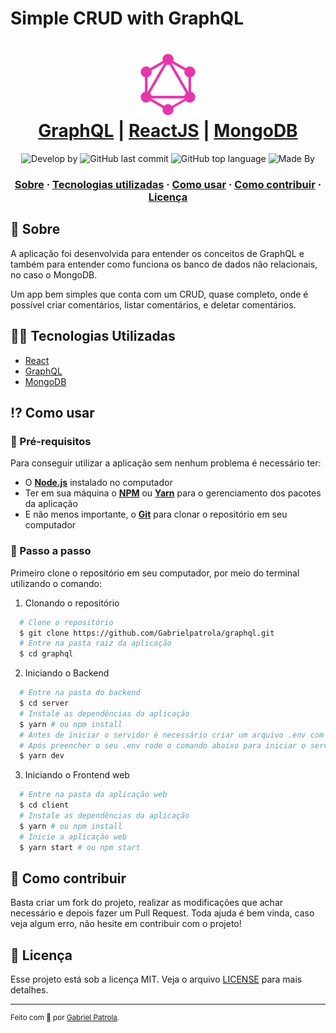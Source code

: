 # Simple CRUD with GraphQL

<h1 align="center">
    <img alt="Proffy" src="assets/logo.png" height="100px" />
    <br/>
   <a href="https://graphql.org" target="_blank" rel="noopener">GraphQL</a> | <a href="https://pt-br.reactjs.org" target="_blank" rel="noopener">ReactJS</a> | <a href="https://www.mongodb.com" target="_blank" rel="noopener">MongoDB</a>
</h1>

<p align="center">
  <img alt="Develop by" src="https://img.shields.io/badge/Develop%20by-Gabriel%20Patrola-blue?style=flat&logo=Awesome-Lists">
  <img alt="GitHub last commit" src="https://img.shields.io/github/last-commit/gabrielpatrola/graphql?color=informational&style=flat&logo=GitHub-Actions">
  <img alt="GitHub top language" src="https://img.shields.io/github/languages/top/gabrielpatrola/graphql?color=important&style=flat&logo=Javascript">
  <img alt="Made By" src="https://img.shields.io/github/license/gabrielpatrola/graphql?&style=flat&logo=Google-Sheets">
<p>

<h3 align="center">
  <a href="#-sobre">Sobre</a>
  <span> · </span>
  <a href="#-tecnologias-utilizadas">Tecnologias utilizadas</a>
  <span> · </span>
  <a href="#-como-usar">Como usar</a>
  <span> · </span>
  <a href="#-como-contribuir">Como contribuir</a>
  <span> · </span>
  <a href="#-licença">Licença</a>
</h3>

## 💭 Sobre

A aplicação foi desenvolvida para entender os conceitos de GraphQL e também para entender como funciona os banco de dados não relacionais, no caso o MongoDB.

Um app bem simples que conta com um CRUD, quase completo, onde é possível criar comentários, listar comentários, e deletar comentários.

## 👨‍💻 Tecnologias Utilizadas

- <a href="https://reactjs.org/" target="_blank" rel="noopener">React</a>
- <a href="https://graphql.org/" target="_blank" rel="noopener">GraphQL</a>
- <a href="https://www.mongodb.com/" target="_blank" rel="noopener">MongoDB</a>

## ⁉ Como usar

### 🤔 Pré-requisitos

Para conseguir utilizar a aplicação sem nenhum problema é necessário ter:

- O **<a href="https://nodejs.org/en/" target="_blank" rel="noopener">Node.js</a>** instalado no computador
- Ter em sua máquina o **<a href="https://www.npmjs.com/" target="_blank" rel="noopener">NPM</a>** ou **<a href="https://yarnpkg.com/" target="_blank" rel="noopener">Yarn</a>** para o gerenciamento dos pacotes da aplicação
- E não menos importante, o **<a href="https://git-scm.com/" target="_blank" rel="noopener">Git</a>** para clonar o repositório em seu computador

### 📝 Passo a passo

Primeiro clone o repositório em seu computador, por meio do terminal utilizando o comando:

1. Clonando o repositório

```sh
  # Clone o repositório
  $ git clone https://github.com/Gabrielpatrola/graphql.git
  # Entre na pasta raiz da aplicação
  $ cd graphql
```

2. Iniciando o Backend

```sh
  # Entre na pasta do backend
  $ cd server
  # Instale as dependências da aplicação
  $ yarn # ou npm install
  # Antes de iniciar o servidor é necessário criar um arquivo .env com as informações do .env.example
  # Após preencher o seu .env rode o comando abaixo para iniciar o servidor
  $ yarn dev
```

3. Iniciando o Frontend web

```sh
  # Entre na pasta da aplicação web
  $ cd client
  # Instale as dependências da aplicação
  $ yarn # ou npm install
  # Inicie a aplicação web
  $ yarn start # ou npm start
```

## 💪 Como contribuir

Basta criar um fork do projeto, realizar as modificações que achar necessário e depois fazer um Pull Request.
Toda ajuda é bem vinda, caso veja algum erro, não hesite em contribuir com o projeto!

## 📃 Licença

Esse projeto está sob a licença MIT. Veja o arquivo [LICENSE](/LICENSE) para mais detalhes.

---

<sup> Feito com 💙 por <a href="https://github.com/gabrielpatrola" target="_blank" rel="noopener">Gabriel Patrola</a>.</sup>
